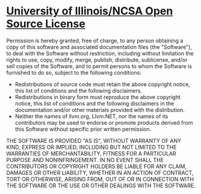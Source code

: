# [University of Illinois/NCSA Open Source License](https://opensource.org/licenses/UoI-NCSA.php)

Permission is hereby granted, free of charge, to any person obtaining a copy of this software and associated documentation
files (the "Software"), to deal with the Software without restriction, including without limitation the rights to use, copy,
modify, merge, publish, distribute, sublicense, and/or sell copies of the Software, and to permit persons to whom the Software
is furnished to do so, subject to the following conditions:

* Redistributions of source code must retain the above copyright notice, this list of conditions and the following disclaimers.
* Redistributions in binary form must reproduce the above copyright notice, this list of conditions and the following disclaimers
in the documentation and/or other materials provided with the distribution.
* Neither the names of llvm.org, Llvm.NET, nor the names of its contributors may be used to endorse or promote products derived
from this Software without specific prior written permission. 

THE SOFTWARE IS PROVIDED "AS IS", WITHOUT WARRANTY OF ANY KIND, EXPRESS OR IMPLIED, INCLUDING BUT NOT LIMITED TO THE WARRANTIES
OF MERCHANTABILITY, FITNESS FOR A PARTICULAR PURPOSE AND NONINFRINGEMENT. IN NO EVENT SHALL THE CONTRIBUTORS OR COPYRIGHT HOLDERS
BE LIABLE FOR ANY CLAIM, DAMAGES OR OTHER LIABILITY, WHETHER IN AN ACTION OF CONTRACT, TORT OR OTHERWISE, ARISING FROM, OUT OF OR
IN CONNECTION WITH THE SOFTWARE OR THE USE OR OTHER DEALINGS WITH THE SOFTWARE. 
